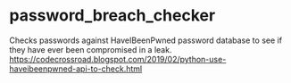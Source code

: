 # password_breach_checker
Checks passwords against HaveIBeenPwned password database to see if they have ever been compromised in a leak.  https://codecrossroad.blogspot.com/2019/02/python-use-haveibeenpwned-api-to-check.html
